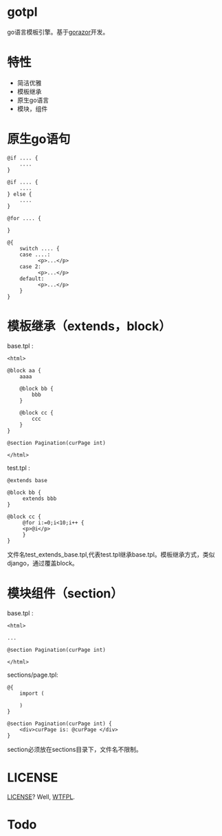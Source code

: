 # gotpl
go语言模板引擎。基于[gorazor](https://github.com/sipin/gorazor)开发。

# 特性
* 简洁优雅
* 模板继承
* 原生go语言
* 模块，组件

# 原生go语句

```
@if .... {
	....
}

@if .... {
	....
} else {
	....
}

@for .... {

}

@{
	switch .... {
	case ....:
	      <p>...</p>
	case 2:
	      <p>...</p>
	default:
	      <p>...</p>
	}
}
```

# 模板继承（extends，block）
base.tpl :
```
<html>

@block aa {
    aaaa

    @block bb {
        bbb
    }

    @block cc {
        ccc
    }
}

@section Pagination(curPage int)

</html>
```

test.tpl :

```
@extends base

@block bb {
     extends bbb
}

@block cc {
     @for i:=0;i<10;i++ {
     <p>@i</p>
     }
}
```

文件名test_extends_base.tpl,代表test.tpl继承base.tpl。模板继承方式，类似django，通过覆盖block。

# 模块组件（section）
base.tpl :
```
<html>

...

@section Pagination(curPage int)

</html>
```

sections/page.tpl:
```
@{
    import (

    )
}

@section Pagination(curPage int) {
    <div>curPage is: @curPage </div>
}
```

section必须放在sections目录下，文件名不限制。

# LICENSE

[LICENSE](LICENSE)? Well, [WTFPL](http://www.wtfpl.net/about/).

# Todo
